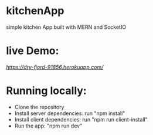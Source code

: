 # kitchenApp
simple kitchen App built with MERN and SocketIO

# live Demo:     

*https://dry-fjord-91856.herokuapp.com/*

# Running locally: 
  - Clone the repository
  - Install server dependencies: run "npm install"
  - Install client dependencies: run "npm run client-install"
  - Run the app: "npm run dev"
